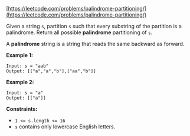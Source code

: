 [https://leetcode.com/problems/palindrome-partitioning/](https://leetcode.com/problems/palindrome-partitioning/)

Given a string `s`, partition `s` such that every substring of the partition is a palindrome. Return all possible **palindrome** partitioning of `s`.

A **palindrome** string is a string that reads the same backward as forward.

**Example 1:**
```
Input: s = "aab"
Output: [["a","a","b"],["aa","b"]]
```

**Example 2:**
```
Input: s = "a"
Output: [["a"]]
```

**Constraints:**

- `1 <= s.length <= 16`
- `s` contains only lowercase English letters.
